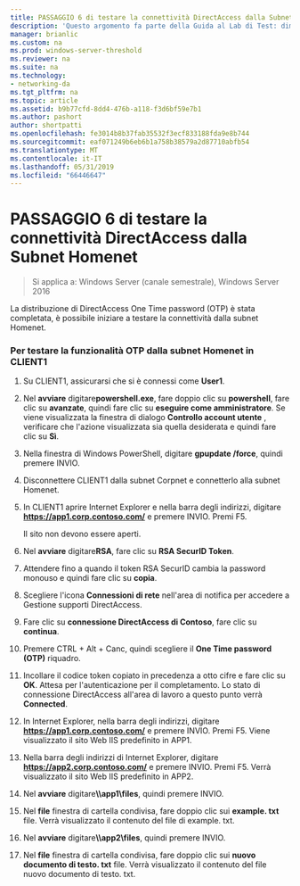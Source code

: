 ```yaml
---
title: PASSAGGIO 6 di testare la connettività DirectAccess dalla Subnet Homenet
description: 'Questo argomento fa parte della Guida al Lab di Test: dimostrare DirectAccess con autenticazione OTP e SecurID RSA per Windows Server 2016'
manager: brianlic
ms.custom: na
ms.prod: windows-server-threshold
ms.reviewer: na
ms.suite: na
ms.technology:
- networking-da
ms.tgt_pltfrm: na
ms.topic: article
ms.assetid: b9b77cfd-8dd4-476b-a118-f3d6bf59e7b1
ms.author: pashort
author: shortpatti
ms.openlocfilehash: fe3014b8b37fab35532f3ecf833188fda9e8b744
ms.sourcegitcommit: eaf071249b6eb6b1a758b38579a2d87710abfb54
ms.translationtype: MT
ms.contentlocale: it-IT
ms.lasthandoff: 05/31/2019
ms.locfileid: "66446647"
---
```

# <a name="step-6-test-directaccess-connectivity-from-the-homenet-subnet"></a>PASSAGGIO 6 di testare la connettività DirectAccess dalla Subnet Homenet

>Si applica a: Windows Server (canale semestrale), Windows Server 2016

La distribuzione di DirectAccess One Time password (OTP) è stata completata, è possibile iniziare a testare la connettività dalla subnet Homenet.  
  
### <a name="to-test-otp-functionality-from-the-homenet-subnet-on-client1"></a>Per testare la funzionalità OTP dalla subnet Homenet in CLIENT1  
  
1. Su CLIENT1, assicurarsi che si è connessi come **User1**.  
  
2. Nel **avviare** digitare**powershell.exe**, fare doppio clic su **powershell**, fare clic su **avanzate**, quindi fare clic su **eseguire come amministratore**. Se viene visualizzata la finestra di dialogo **Controllo account utente** , verificare che l'azione visualizzata sia quella desiderata e quindi fare clic su **Sì**.  
  
3. Nella finestra di Windows PowerShell, digitare **gpupdate /force**, quindi premere INVIO.  
  
4. Disconnettere CLIENT1 dalla subnet Corpnet e connetterlo alla subnet Homenet.  
  
5. In CLIENT1 aprire Internet Explorer e nella barra degli indirizzi, digitare **https://app1.corp.contoso.com/** e premere INVIO. Premi F5.  
  
   Il sito non devono essere aperti.  
  
6. Nel **avviare** digitare**RSA**, fare clic su **RSA SecurID Token**.  
  
7. Attendere fino a quando il token RSA SecurID cambia la password monouso e quindi fare clic su **copia**.  
  
8. Scegliere l'icona **Connessioni di rete** nell'area di notifica per accedere a Gestione supporti DirectAccess.  
  
9. Fare clic su **connessione DirectAccess di Contoso**, fare clic su **continua**.  
  
10. Premere CTRL + Alt + Canc, quindi scegliere il **One Time password (OTP)** riquadro.  
  
11. Incollare il codice token copiato in precedenza a otto cifre e fare clic su **OK**. Attesa per l'autenticazione per il completamento. Lo stato di connessione DirectAccess all'area di lavoro a questo punto verrà **Connected**.  
  
12. In Internet Explorer, nella barra degli indirizzi, digitare **https://app1.corp.contoso.com/** e premere INVIO. Premi F5. Viene visualizzato il sito Web IIS predefinito in APP1.  
  
13. Nella barra degli indirizzi di Internet Explorer, digitare **https://app2.corp.contoso.com/** e premere INVIO. Premi F5. Verrà visualizzato il sito Web IIS predefinito in APP2.  
  
14. Nel **avviare** digitare<strong>\\\app1\files</strong>, quindi premere INVIO.  
  
15. Nel **file** finestra di cartella condivisa, fare doppio clic sui **example. txt** file. Verrà visualizzato il contenuto del file di example. txt.  
  
16. Nel **avviare** digitare<strong>\\\app2\files</strong>, quindi premere INVIO.  
  
17. Nel **file** finestra di cartella condivisa, fare doppio clic sui **nuovo documento di testo. txt** file. Verrà visualizzato il contenuto del file nuovo documento di testo. txt.  
  


